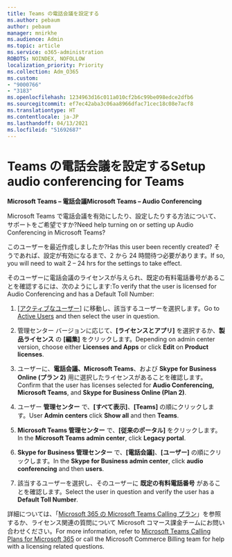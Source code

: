 ```yaml
---
title: Teams の電話会議を設定する
ms.author: pebaum
author: pebaum
manager: mnirkhe
ms.audience: Admin
ms.topic: article
ms.service: o365-administration
ROBOTS: NOINDEX, NOFOLLOW
localization_priority: Priority
ms.collection: Adm_O365
ms.custom:
- "9000766"
- "3183"
ms.openlocfilehash: 1234963d16c011a010cf2b6c99be098edce2dfb6
ms.sourcegitcommit: ef7ec42aba3c06aa8966dfac71cec18c08e7acf8
ms.translationtype: HT
ms.contentlocale: ja-JP
ms.lasthandoff: 04/13/2021
ms.locfileid: "51692687"
---
```

# <a name="setup-audio-conferencing-for-teams"></a><span data-ttu-id="09d24-102">Teams の電話会議を設定する</span><span class="sxs-lookup"><span data-stu-id="09d24-102">Setup audio conferencing for Teams</span></span>

<span data-ttu-id="09d24-103">**Microsoft Teams – 電話会議**</span><span class="sxs-lookup"><span data-stu-id="09d24-103">**Microsoft Teams – Audio Conferencing**</span></span>

<span data-ttu-id="09d24-104">Microsoft Teams で電話会議を有効にしたり、設定したりする方法について、サポートをご希望ですか?</span><span class="sxs-lookup"><span data-stu-id="09d24-104">Need help turning on or setting up Audio Conferencing in Microsoft Teams?</span></span>

<span data-ttu-id="09d24-105">このユーザーを最近作成しましたか?</span><span class="sxs-lookup"><span data-stu-id="09d24-105">Has this user been recently created?</span></span>  <span data-ttu-id="09d24-106">そうであれば、設定が有効になるまで、2 から 24 時間待つ必要があります。</span><span class="sxs-lookup"><span data-stu-id="09d24-106">If so, you will need to wait 2 – 24 hrs for the settings to take effect.</span></span>

<span data-ttu-id="09d24-107">そのユーザーに電話会議のライセンスが与えられ、既定の有料電話番号があることを確認するには、次のようにします:</span><span class="sxs-lookup"><span data-stu-id="09d24-107">To verify that the user is licensed for Audio Conferencing and has a Default Toll Number:</span></span>

1. <span data-ttu-id="09d24-108">[[アクティブなユーザー]](https://admin.microsoft.com/Adminportal/Home?source=applauncher#/users) に移動し、該当するユーザーを選択します。</span><span class="sxs-lookup"><span data-stu-id="09d24-108">Go to [Active Users](https://admin.microsoft.com/Adminportal/Home?source=applauncher#/users) and then select the user in question.</span></span>

2. <span data-ttu-id="09d24-109">管理センター バージョンに応じて、**[ライセンスとアプリ]** を選択するか、**製品ライセンス** の **[編集]** をクリックします。</span><span class="sxs-lookup"><span data-stu-id="09d24-109">Depending on admin center version, choose either **Licenses and Apps** or click **Edit** on **Product licenses**.</span></span>

3. <span data-ttu-id="09d24-110">ユーザーに、**電話会議、Microsoft Teams**、および **Skype for Business Online (プラン 2)** 用に選択したライセンスがあることを確認します。</span><span class="sxs-lookup"><span data-stu-id="09d24-110">Confirm that the user has licenses selected for **Audio Conferencing, Microsoft Teams**, and **Skype for Business Online (Plan 2)**.</span></span>

4. <span data-ttu-id="09d24-111">ユーザー **管理センター** で、**[すべて表示]**、**[Teams]** の順にクリックします。</span><span class="sxs-lookup"><span data-stu-id="09d24-111">User **Admin centers** click **Show all** and then **Teams**.</span></span>

5. <span data-ttu-id="09d24-112">**Microsoft Teams 管理センター** で、**[従来のポータル]** をクリックします。</span><span class="sxs-lookup"><span data-stu-id="09d24-112">In the **Microsoft Teams admin center**, click **Legacy portal**.</span></span>

6. <span data-ttu-id="09d24-113">**Skype for Business 管理センター** で、**[電話会議]**、**[ユーザー]** の順にクリックします。</span><span class="sxs-lookup"><span data-stu-id="09d24-113">In the **Skype for Business admin center**, click **audio conferencing** and then **users**.</span></span>

7. <span data-ttu-id="09d24-114">該当するユーザーを選択し、そのユーザーに **既定の有料電話番号** があることを確認します。</span><span class="sxs-lookup"><span data-stu-id="09d24-114">Select the user in question and verify the user has a **Default Toll Number**.</span></span>

<span data-ttu-id="09d24-115">詳細については、「[Microsoft 365 の Microsoft Teams Calling プラン](https://docs.microsoft.com/microsoftteams/calling-plans-for-office-365)」を参照するか、ライセンス関連の質問について Microsoft コマース課金チームにお問い合わせください。</span><span class="sxs-lookup"><span data-stu-id="09d24-115">For more information, refer to [Microsoft Teams Calling Plans for Microsoft 365](https://docs.microsoft.com/microsoftteams/calling-plans-for-office-365) or call the Microsoft Commerce Billing team for help with a licensing related questions.</span></span>
